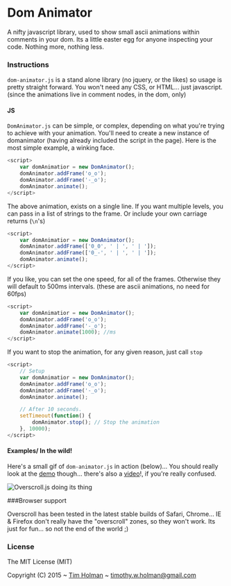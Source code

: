 # Dom Animator

A nifty javascript library, used to show small ascii animations within comments in your dom. Its a little easter egg for anyone inspecting your code. Nothing more, nothing less.

### Instructions

`dom-animator.js` is a stand alone library (no jquery, or the likes) so usage is pretty straight forward. You won't need any CSS, or HTML... just javascript. (since the animations live in comment nodes, in the dom, only)

#### JS

`DomAnimator.js` can be simple, or complex, depending on what you're trying to achieve with your animation. You'll need to create a new instance of domanimator (having already included the script in the page). Here is the most simple example, a winking face.

```js
<script>
	var domAnimatior = new DomAnimator();
	domAnimator.addFrame('o_o');
	domAnimator.addFrame('-_o');
	domAnimator.animate();
</script>
```

The above animation, exists on a single line. If you want multiple levels, you can pass in a list of strings to the frame. Or include your own carriage returns (`\n`'s)

```js
<script>
	var domAnimatior = new DomAnimator();
	domAnimator.addFrame(['0_0', ' | ', ' | ']);
	domAnimator.addFrame(['0_-', ' | ', ' | ']);
	domAnimator.animate();
</script>
```

If you like, you can set the one speed, for all of the frames. Otherwise they will default to 500ms intervals. (these are ascii animations, no need for 60fps)

```js
<script>
	var domAnimatior = new DomAnimator();
	domAnimator.addFrame('o_o');
	domAnimator.addFrame('-_o');
	domAnimator.animate(1000); //ms
</script>
```

If you want to stop the animation, for any given reason, just call `stop`

```js
<script>
	// Setup
	var domAnimatior = new DomAnimator();
	domAnimator.addFrame('o_o');
	domAnimator.addFrame('-_o');
	domAnimator.animate();

	// After 10 seconds.
	setTimeout(function() {
		domAnimator.stop(); // Stop the animation
	}, 10000);
</script>
```

#### Examples/ In the wild!

Here's a small gif of `dom-animator.js` in action (below)... You should really look at the [demo](http://tholman.com/dom-animator) though... there's also a [video](http://tholman.com/dom-animator/video)!, if you're really confused.

![Overscroll.js doing its thing](http://i.imgur.com/PSvRl9Z.png "Overscroll Bottom")

###Browser support

Overscroll has been tested in the latest stable builds of Safari, Chrome... IE & Firefox don't really have the "overscroll" zones, so they won't work. Its just for fun... so not the end of the world ;)

### License

The MIT License (MIT)

Copyright (C) 2015 ~ [Tim Holman](http://tholman.com) ~ timothy.w.holman@gmail.com
